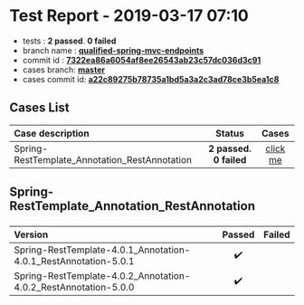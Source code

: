 # Test Report - 2019-03-17 07:10

- tests  : **2 passed**. **0 failed**
- branch name : **[qualified-spring-mvc-endpoints](https://github.com/apache/incubator-skywalking/tree/qualified-spring-mvc-endpoints)**
- commit id : **[7322ea86a6054af8ee26543ab23c57dc036d3c91](https://github.com/apache/incubator-skywalking/commit/7322ea86a6054af8ee26543ab23c57dc036d3c91)**
- cases branch: **[master](https://github.com/SkywalkingTest/skywalking-autotest-scenarios/tree/master)**
- cases commit id: **[a22c89275b78735a1bd5a3a2c3ad78ce3b5ea1c8](https://github.com/SkywalkingTest/skywalking-autotest-scenarios/commit/a22c89275b78735a1bd5a3a2c3ad78ce3b5ea1c8)**

## Cases List

| Case description | Status | Cases|
|:-----|:-----:|:-----:|
|Spring-RestTemplate_Annotation_RestAnnotation| **2 passed. 0 failed**| [click me](#spring-resttemplate_annotation_restannotation) |

## Spring-RestTemplate_Annotation_RestAnnotation

### 
|  Version     | Passed | Failed|
|:------------- |:-------:|:-----:|
| Spring-RestTemplate-4.0.1_Annotation-4.0.1_RestAnnotation-5.0.1  | :heavy_check_mark:||
| Spring-RestTemplate-4.0.2_Annotation-4.0.2_RestAnnotation-5.0.0  | :heavy_check_mark:||


